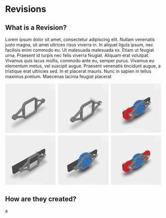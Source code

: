 # Revisions

## What is a Revision?

Lorem ipsum dolor sit amet, consectetur adipiscing elit. Nullam venenatis justo magna, sit amet ultrices risus viverra in. In aliquet ligula ipsum, nec facilisis enim commodo eu. Ut malesuada malesuada ex. Etiam ut feugiat urna. Praesent id turpis nec felis viverra feugiat. Aliquam erat volutpat. Vivamus quis lacus mollis, commodo ante eu, semper purus. Vivamus eu elementum metus, vel suscipit augue. Praesent venenatis tincidunt augue, a tristique erat ultricies sed. In et placerat mauris. Nunc in sapien in tellus maximus pretium. Maecenas lacinia feugiat placerat

![](../.gitbook/assets/historycombined%20%282%29.jpg)

## How are they created?

a

